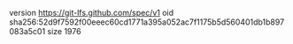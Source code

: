 version https://git-lfs.github.com/spec/v1
oid sha256:52d9f7592f00eeec60cd1771a395a052ac7f1175b5d560401db1b897083a5c01
size 1976

